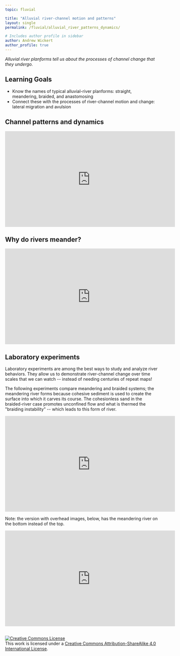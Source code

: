 ```yaml
---
topic: fluvial

title: "Alluvial river-channel motion and patterns"
layout: single
permalink: /fluvial/alluvial_river_patterns_dynamics/

# Includes author profile in sidebar
author: Andrew Wickert
author_profile: true
---
```


*Alluvial river planforms tell us about the processes of channel change that they undergo.*

## Learning Goals
* Know the names of typical alluvial-river planforms: straight, meandering, braided, and anastomosing
* Connect these with the processes of river-channel motion and change: lateral migration and avulsion

## Channel patterns and dynamics

<iframe width="560" height="315" src="https://www.youtube.com/embed/sLwnzyiP-Eo" frameborder="0" allow="accelerometer; autoplay; clipboard-write; encrypted-media; gyroscope; picture-in-picture" allowfullscreen></iframe>

## Why do rivers meander?

<iframe width="560" height="315" src="https://www.youtube.com/embed/8a3r-cG8Wic" frameborder="0" allow="accelerometer; autoplay; clipboard-write; encrypted-media; gyroscope; picture-in-picture" allowfullscreen></iframe>

## Laboratory experiments

Laboratory experiments are among the best ways to study and analyze river behaviors. They allow us to demonstrate river-channel change over time scales that we can watch -- instead of needing centuries of repeat maps!

The following experiments compare meandering and braided systems; the meandering river forms because cohesive sediment is used to create the surface into which it carves its course. The cohesionless sand in the braided-river case promotes unconfined flow and what is thermed the "braiding instability" -- which leads to this form of river.

<iframe width="560" height="315" src="https://www.youtube.com/embed/fv_oCOvsnLA" frameborder="0" allow="accelerometer; autoplay; clipboard-write; encrypted-media; gyroscope; picture-in-picture" allowfullscreen></iframe>

<br/>

Note: the version with overhead images, below, has the meandering river on the bottom instead of the top.

<iframe width="560" height="315" src="https://www.youtube.com/embed/TsnzN6axuuA" frameborder="0" allow="accelerometer; autoplay; clipboard-write; encrypted-media; gyroscope; picture-in-picture" allowfullscreen></iframe>


<br/>
<br/>

<a rel="license" href="http://creativecommons.org/licenses/by-sa/4.0/"><img alt="Creative Commons License" style="border-width:0" src="https://i.creativecommons.org/l/by-sa/4.0/88x31.png" /></a><br />This work is licensed under a <a rel="license" href="http://creativecommons.org/licenses/by-sa/4.0/">Creative Commons Attribution-ShareAlike 4.0 International License</a>.
